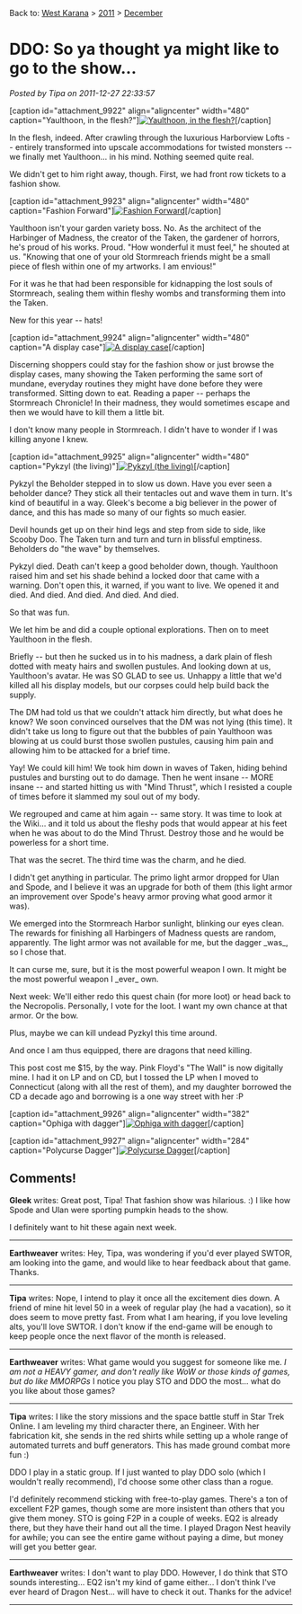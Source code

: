Back to: [West Karana](/posts/westkarana.md) > [2011](/posts/2011/westkarana.md) > [December](./westkarana.md)
# DDO: So ya thought ya might like to go to the show...

*Posted by Tipa on 2011-12-27 22:33:57*

[caption id="attachment\_9922" align="aligncenter" width="480" caption="Yaulthoon, in the flesh?"][![](../../../uploads/2011/12/dndclient-2011-12-26-23-44-15-26-480x384.jpg "Yaulthoon, in the flesh?")](../../../uploads/2011/12/dndclient-2011-12-26-23-44-15-26.jpg)[/caption]

In the flesh, indeed. After crawling through the luxurious Harborview Lofts -- entirely transformed into upscale accommodations for twisted monsters -- we finally met Yaulthoon... in his mind. Nothing seemed quite real.

We didn't get to him right away, though. First, we had front row tickets to a fashion show.

[caption id="attachment\_9923" align="aligncenter" width="480" caption="Fashion Forward"][![](../../../uploads/2011/12/dndclient-2011-12-26-23-41-06-32-480x383.jpg "Fashion Forward")](../../../uploads/2011/12/dndclient-2011-12-26-23-41-06-32.jpg)[/caption]

Yaulthoon isn't your garden variety boss. No. As the architect of the Harbinger of Madness, the creator of the Taken, the gardener of horrors, he's proud of his works. Proud. "How wonderful it must feel," he shouted at us. "Knowing that one of your old Stormreach friends might be a small piece of flesh within one of my artworks. I am envious!"

For it was he that had been responsible for kidnapping the lost souls of Stormreach, sealing them within fleshy wombs and transforming them into the Taken.

New for this year -- hats!

[caption id="attachment\_9924" align="aligncenter" width="480" caption="A display case"][![](../../../uploads/2011/12/dndclient-2011-12-26-22-40-55-28-480x384.jpg "A display case")](../../../uploads/2011/12/dndclient-2011-12-26-22-40-55-28.jpg)[/caption]

Discerning shoppers could stay for the fashion show or just browse the display cases, many showing the Taken performing the same sort of mundane, everyday routines they might have done before they were transformed. Sitting down to eat. Reading a paper -- perhaps the Stormreach Chronicle! In their madness, they would sometimes escape and then we would have to kill them a little bit.

I don't know many people in Stormreach. I didn't have to wonder if I was killing anyone I knew.

[caption id="attachment\_9925" align="aligncenter" width="480" caption="Pykzyl (the living)"][![](../../../uploads/2011/12/dndclient-2011-12-26-22-47-13-09-480x384.jpg "Pykzyl (the living)")](../../../uploads/2011/12/dndclient-2011-12-26-22-47-13-09.jpg)[/caption]

Pykzyl the Beholder stepped in to slow us down. Have you ever seen a beholder dance? They stick all their tentacles out and wave them in turn. It's kind of beautiful in a way. Gleek's become a big believer in the power of dance, and this has made so many of our fights so much easier.

Devil hounds get up on their hind legs and step from side to side, like Scooby Doo. The Taken turn and turn and turn in blissful emptiness. Beholders do "the wave" by themselves.

Pykzyl died. Death can't keep a good beholder down, though. Yaulthoon raised him and set his shade behind a locked door that came with a warning. Don't open this, it warned, if you want to live. We opened it and died. And died. And died. And died. And died.

So that was fun.

We let him be and did a couple optional explorations. Then on to meet Yaulthoon in the flesh.

Briefly -- but then he sucked us in to his madness, a dark plain of flesh dotted with meaty hairs and swollen pustules. And looking down at us, Yaulthoon's avatar. He was SO GLAD to see us. Unhappy a little that we'd killed all his display models, but our corpses could help build back the supply.

The DM had told us that we couldn't attack him directly, but what does he know? We soon convinced ourselves that the DM was not lying (this time). It didn't take us long to figure out that the bubbles of pain Yaulthoon was blowing at us could burst those swollen pustules, causing him pain and allowing him to be attacked for a brief time.

Yay! We could kill him! We took him down in waves of Taken, hiding behind pustules and bursting out to do damage. Then he went insane -- MORE insane -- and started hitting us with "Mind Thrust", which I resisted a couple of times before it slammed my soul out of my body.

We regrouped and came at him again -- same story. It was time to look at the Wiki... and it told us about the fleshy pods that would appear at his feet when he was about to do the Mind Thrust. Destroy those and he would be powerless for a short time.

That was the secret. The third time was the charm, and he died.

I didn't get anything in particular. The primo light armor dropped for Ulan and Spode, and I believe it was an upgrade for both of them (this light armor an improvement over Spode's heavy armor proving what good armor it was).

We emerged into the Stormreach Harbor sunlight, blinking our eyes clean. The rewards for finishing all Harbingers of Madness quests are random, apparently. The light armor was not available for me, but the dagger \_was\_, so I chose that.

It can curse me, sure, but it is the most powerful weapon I own. It might be the most powerful weapon I \_ever\_ own.

Next week: We'll either redo this quest chain (for more loot) or head back to the Necropolis. Personally, I vote for the loot. I want my own chance at that armor. Or the bow.

Plus, maybe we can kill undead Pyzkyl this time around.

And once I am thus equipped, there are dragons that need killing.

This post cost me $15, by the way. Pink Floyd's "The Wall" is now digitally mine. I had it on LP and on CD, but I tossed the LP when I moved to Connecticut (along with all the rest of them), and my daughter borrowed the CD a decade ago and borrowing is a one way street with her :P

[caption id="attachment\_9926" align="aligncenter" width="382" caption="Ophiga with dagger"][![](../../../uploads/2011/12/dndclient-2011-12-27-11-45-15-73-382x480.jpg "Ophiga with dagger")](../../../uploads/2011/12/dndclient-2011-12-27-11-45-15-73.jpg)[/caption]

[caption id="attachment\_9927" align="aligncenter" width="284" caption="Polycurse Dagger"][![](../../../uploads/2011/12/dndclient-2011-12-27-11-48-28-21-284x480.jpg "Polycurse Dagger")](../../../uploads/2011/12/dndclient-2011-12-27-11-48-28-21.jpg)[/caption]
## Comments!

**Gleek** writes: Great post, Tipa! That fashion show was hilarious. :) I like how Spode and Ulan were sporting pumpkin heads to the show.

I definitely want to hit these again next week.

---

**Earthweaver** writes: Hey, Tipa, was wondering if you'd ever played SWTOR, am looking into the game, and would like to hear feedback about that game. Thanks.

---

**Tipa** writes: Nope, I intend to play it once all the excitement dies down. A friend of mine hit level 50 in a week of regular play (he had a vacation), so it does seem to move pretty fast. From what I am hearing, if you love leveling alts, you'll love SWTOR. I don't know if the end-game will be enough to keep people once the next flavor of the month is released.

---

**Earthweaver** writes: What game would you suggest for someone like me. *I am not a HEAVY gamer, and don't really like WoW or those kinds of games, but do like MMORPGs* I notice you play STO and DDO the most... what do you like about those games?

---

**Tipa** writes: I like the story missions and the space battle stuff in Star Trek Online. I am leveling my third character there, an Engineer. With her fabrication kit, she sends in the red shirts while setting up a whole range of automated turrets and buff generators. This has made ground combat more fun :)

DDO I play in a static group. If I just wanted to play DDO solo (which I wouldn't really recommend), I'd choose some other class than a rogue.

I'd definitely recommend sticking with free-to-play games. There's a ton of excellent F2P games, though some are more insistent than others that you give them money. STO is going F2P in a couple of weeks. EQ2 is already there, but they have their hand out all the time. I played Dragon Nest heavily for awhile; you can see the entire game without paying a dime, but money will get you better gear.

---

**Earthweaver** writes: I don't want to play DDO. However, I do think that STO sounds interesting... EQ2 isn't my kind of game either... I don't think I've ever heard of Dragon Nest... will have to check it out. Thanks for the advice!

---

